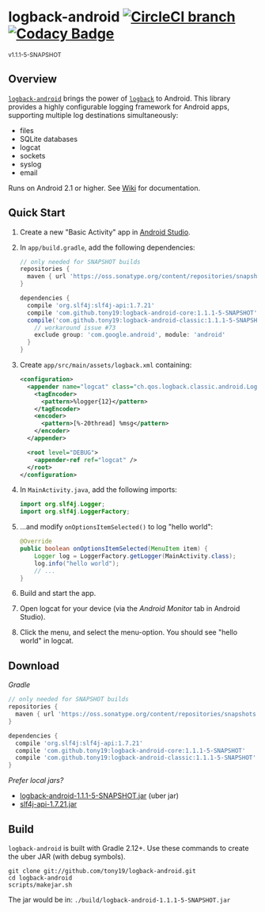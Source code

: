 # logback-android [![CircleCI branch](https://img.shields.io/circleci/project/tony19/logback-android/master.svg)](https://circleci.com/gh/tony19/logback-android) [![Codacy Badge](https://api.codacy.com/project/badge/grade/c1d818d1911440e3b6d685c20a425856)](https://www.codacy.com/app/tony19/logback-android)
<sup>v1.1.1-5-SNAPSHOT</sup>

Overview
--------
[`logback-android`][2] brings the power of [`logback`][1] to Android. This library provides a highly configurable logging framework for Android apps, supporting multiple log destinations simultaneously:

 * files
 * SQLite databases
 * logcat
 * sockets
 * syslog
 * email

Runs on Android 2.1 or higher. See [Wiki][6] for documentation.

Quick Start
-----------
1. Create a new "Basic Activity" app in [Android Studio][5].
2. In `app/build.gradle`, add the following dependencies:

    ```groovy
    // only needed for SNAPSHOT builds
    repositories {
      maven { url 'https://oss.sonatype.org/content/repositories/snapshots' }
    }

    dependencies {
      compile 'org.slf4j:slf4j-api:1.7.21'
      compile 'com.github.tony19:logback-android-core:1.1.1-5-SNAPSHOT'
      compile('com.github.tony19:logback-android-classic:1.1.1-5-SNAPSHOT') {
        // workaround issue #73
        exclude group: 'com.google.android', module: 'android'
      }
    }
    ```

3. Create `app/src/main/assets/logback.xml` containing:

    ```xml
    <configuration>
      <appender name="logcat" class="ch.qos.logback.classic.android.LogcatAppender">
        <tagEncoder>
          <pattern>%logger{12}</pattern>
        </tagEncoder>
        <encoder>
          <pattern>[%-20thread] %msg</pattern>
        </encoder>
      </appender>

      <root level="DEBUG">
        <appender-ref ref="logcat" />
      </root>
    </configuration>
    ```

4. In `MainActivity.java`, add the following imports:

    ```java
    import org.slf4j.Logger;
    import org.slf4j.LoggerFactory;
    ```

5. ...and modify `onOptionsItemSelected()` to log "hello world":

    ```java
    @Override
    public boolean onOptionsItemSelected(MenuItem item) {
        Logger log = LoggerFactory.getLogger(MainActivity.class);
        log.info("hello world");
        // ...
    }
    ```

6. Build and start the app.
7. Open logcat for your device (via the _Android Monitor_ tab in Android Studio).
8. Click the menu, and select the menu-option. You should see "hello world" in logcat.


Download
--------
_Gradle_

```groovy
// only needed for SNAPSHOT builds
repositories {
  maven { url 'https://oss.sonatype.org/content/repositories/snapshots' }
}

dependencies {
  compile 'org.slf4j:slf4j-api:1.7.21'
  compile 'com.github.tony19:logback-android-core:1.1.1-5-SNAPSHOT'
  compile 'com.github.tony19:logback-android-classic:1.1.1-5-SNAPSHOT'
}
```

_Prefer local jars?_

 * [logback-android-1.1.1-5-SNAPSHOT.jar][3] (uber jar)
 * [slf4j-api-1.7.21.jar][4]


Build
-----
`logback-android` is built with Gradle 2.12+. Use these commands to create the uber JAR (with debug symbols).

    git clone git://github.com/tony19/logback-android.git
    cd logback-android
    scripts/makejar.sh

The jar would be in: `./build/logback-android-1.1.1-5-SNAPSHOT.jar`

 [1]: http://logback.qos.ch
 [2]: http://tony19.github.com/logback-android
 [3]: https://bitbucket.org/tony19/logback-android-jar/downloads/logback-android-1.1.1-5-SNAPSHOT.jar
 [4]: http://search.maven.org/remotecontent?filepath=org/slf4j/slf4j-api/1.7.21/slf4j-api-1.7.21.jar
 [5]: http://developer.android.com/sdk/index.html
 [6]: https://github.com/tony19/logback-android/wiki